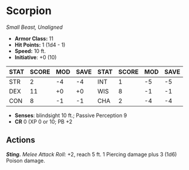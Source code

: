 # Scorpion

*Small Beast, Unaligned*

- **Armor Class:** 11
- **Hit Points:** 1 (1d4 - 1)
- **Speed:** 10 ft.
- **Initiative**: +0 (10)

|STAT|SCORE|MOD|SAVE|STAT|SCORE|MOD|SAVE|
| --- | --- | --- | ---- |---| --- | --- | ---- |
| STR | 2 | -4 | -4 | INT | 1 | -5 | -5 |
| DEX | 11 | +0 | +0 | WIS | 8 | -1 | -1 |
| CON | 8 | -1 | -1 | CHA | 2 | -4 | -4 |

- **Senses**: blindsight 10 ft.; Passive Perception 9
- **CR** 0 (XP 0 or 10; PB +2

## Actions

***Sting.*** *Melee Attack Roll:* +2, reach 5 ft. 1 Piercing damage plus 3 (1d6) Poison damage.

